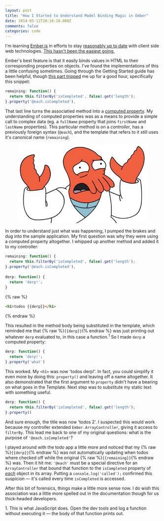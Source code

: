 ```yaml
---
layout: post
title: "How I Started to Understand Model Binding Magic in Ember"
date: 2014-05-12T20:16:18.000Z
comments: false
categories: code
---
```

I'm learning [Ember.js](http://emberjs.com/) in efforts to stay [reasonably up to date](http://blog.swilliams.me/words/2014/01/20/keep-your-developer-saw-sharp/) with client side web technologies. [This hasn't been the easiest going.](http://blog.swilliams.me/words/2014/05/06/oh-cool-you-want-to-be-a-web-developer/)

Ember's best feature is that it easily binds values in HTML to their corresponding properties on objects. I've found the implementations of this a little confusing sometimes. Going through the Getting Started guide has been helpful, though [this part tripped](http://emberjs.com/guides/getting-started/displaying-the-number-of-incomplete-todos/) me up for a good hour, specifically this snippet: 

```js Within todos_controller.js 
remaining: function() {
  return this.filterBy('isCompleted', false).get('length');
}.property('@each.isCompleted'),
```

That last line turns the associatied method into a [computed property](http://emberjs.com/guides/object-model/computed-properties/).  My understanding of computed properties was as a means to provide a simple call to complex data (eg. a `fullName` property that joins `firstName` and `lastName` properties). This particular method is on a *controller*, has a previously foreign syntax (`@each`), and the template that refers to it still uses it's canonical name (`remaining`).

<figure>
	<img src="./zoidberg.gif" alt="Wha?" />
</figure>

In order to understand just what was happening, I pumped the brakes and dug into the sample application. My first question was why they were using a computed property altogether. I whipped up another method and added it to my controller:

```js todos_controller.js 
remaining: function() {
  return this.filterBy('isCompleted', false).get('length');
}.property('@each.isCompleted'),

derp: function() {
  return 'derp!';
}
```

{% raw %}
```html index.html
<h1>todos {{derp}}</h1>
```
{% endraw %}

This resulted in the method body being substituted in the template, which reminded me that {% raw %}`{{derp}}`{% endraw %} was just printing out whatever `derp` evaluated to, in this case a function.<sup>1</sup> So I made `derp` a computed property:

```js todos_controller.js 
derp: function() {
  return 'derp!';
}.property('what')
```

This worked. My `<h1>` was now 'todos derp!'. In fact, you could simplify it even more by doing this: `property()` and leaving off a name altogether. It also demonstrated that the first argument to `property` didn't have a bearing on what goes in the Template. Next step was to substitute my static text with something useful.

```js todos_controller.js 
derp: function() {
  return this.filterBy('isCompleted', false).get('length');
}.property()
```

And sure enough, the title was now 'todos 2'. I suspected this would work because my controller extended `Ember.ArrayController`, giving it access to `filterBy`. This lead me back to one of my original questions: what is the purpose of `'@each.isCompleted'`?

I played around with the todo app a little more and noticed that my {% raw %}`{{derp}}`{% endraw %} was not automatically updating when todos where checked off while the original {% raw %}`{{remaining}}`{% endraw %} was. Then it hit me: `'@each'` must be a special directive for an `ArrayController` that bound that function to the `isCompleted` property of [*each*](http://emberjs.com/api/classes/Ember.ArrayController.html#property__each) object in its array. Putting a `console.log('called');` confirmed this suspicion — it's called every time `isCompleted` is accessed.

After this bit of forensics, things make a little more sense now. I do wish this association was a little more spelled out in the documentation though for us thick-headed developers.

<div class="footnotes">
1. This is what JavaScript does. Open the dev tools and log a function without executing it — the body of that function prints out.
</div>
